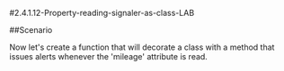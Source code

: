 #2.4.1.12-Property-reading-signaler-as-class-LAB


##Scenario

Now let's create a function that will decorate a class with a method that issues alerts whenever the 'mileage' attribute is read.